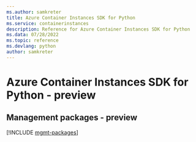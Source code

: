 ```yaml
---
ms.author: samkreter
title: Azure Container Instances SDK for Python
ms.service: containerinstances
description: Reference for Azure Container Instances SDK for Python
ms.data: 07/28/2022
ms.topic: reference
ms.devlang: python
author: samkreter
---
```

# Azure Container Instances SDK for Python - preview

## Management packages - preview
[!INCLUDE [mgmt-packages](container-instances-mgmt-index.md)]